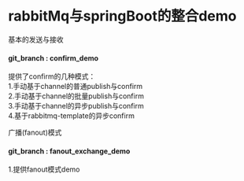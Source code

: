 # rabbitMq与springBoot的整合demo

基本的发送与接收

#### git_branch : confirm_demo
提供了confirm的几种模式：<br>
1.手动基于channel的普通publish与confirm<br>
2.手动基于channel的批量publish与confirm<br>
3.手动基于channel的异步publish与confirm<br>
4.基于rabbitmq-template的异步confirm<br>


广播(fanout)模式
#### git_branch : fanout_exchange_demo
1.提供fanout模式demo